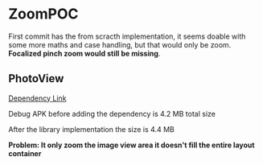 # ZoomPOC

First commit has the from scracth implementation, it seems doable with some more maths and case handling, but that would only be zoom. **Focalized pinch zoom would still be missing**.


## PhotoView

[Dependency Link](https://github.com/chrisbanes/PhotoView)

Debug APK before adding the dependency is 4.2 MB total size

After the library implementation the size is 4.4 MB

**Problem: It only zoom the image view area it doesn't fill the entire layout container**